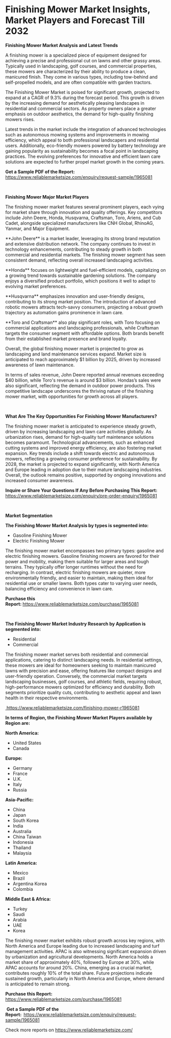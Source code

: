 <p><h1>Finishing Mower Market Insights, Market Players and Forecast Till 2032</h1></p><p><strong>Finishing Mower Market Analysis and Latest Trends</strong></p>
<p><p>A finishing mower is a specialized piece of equipment designed for achieving a precise and professional cut on lawns and other grassy areas. Typically used in landscaping, golf courses, and commercial properties, these mowers are characterized by their ability to produce a clean, manicured finish. They come in various types, including tow-behind and self-propelled models, and are often compatible with garden tractors.</p><p>The Finishing Mower Market is poised for significant growth, projected to expand at a CAGR of 9.3% during the forecast period. This growth is driven by the increasing demand for aesthetically pleasing landscapes in residential and commercial sectors. As property owners place a greater emphasis on outdoor aesthetics, the demand for high-quality finishing mowers rises.</p><p>Latest trends in the market include the integration of advanced technologies such as autonomous mowing systems and improvements in mowing efficiency, which appeal to both professional landscapers and residential users. Additionally, eco-friendly mowers powered by battery technology are gaining popularity as sustainability becomes a focal point in landscaping practices. The evolving preferences for innovative and efficient lawn care solutions are expected to further propel market growth in the coming years.</p></p>
<p><strong>Get a Sample PDF of the Report:&nbsp;</strong> <a href="https://www.reliablemarketsize.com/enquiry/request-sample/1965081?utm_campaign=2773&utm_medium=2&utm_source=Github&utm_content=ia&utm_term=10042025&utm_id=finishing-mower">https://www.reliablemarketsize.com/enquiry/request-sample/1965081</a></p>
<p>&nbsp;</p>
<p><strong>Finishing Mower Major Market Players</strong></p>
<p><p>The finishing mower market features several prominent players, each vying for market share through innovation and quality offerings. Key competitors include John Deere, Honda, Husqvarna, Craftsman, Toro, Ariens, and Cub Cadet, alongside specialized manufacturers like CNH Global, RhinoAG, Yanmar, and Major Equipment.</p><p>**John Deere** is a market leader, leveraging its strong brand reputation and extensive distribution network. The company continues to invest in technology enhancements, contributing to steady growth in both commercial and residential markets. The finishing mower segment has seen consistent demand, reflecting overall increased landscaping activities.</p><p>**Honda** focuses on lightweight and fuel-efficient models, capitalizing on a growing trend towards sustainable gardening solutions. The company enjoys a diversified product portfolio, which positions it well to adapt to evolving market preferences.</p><p>**Husqvarna** emphasizes innovation and user-friendly designs, contributing to its strong market position. The introduction of advanced robotic mowers attracts tech-savvy consumers, projecting a robust growth trajectory as automation gains prominence in lawn care.</p><p>**Toro and Craftsman** also play significant roles, with Toro focusing on commercial applications and landscaping professionals, while Craftsman targets the consumer segment with affordable options. Both brands benefit from their established market presence and brand loyalty.</p><p>Overall, the global finishing mower market is projected to grow as landscaping and land maintenance services expand. Market size is anticipated to reach approximately $1 billion by 2025, driven by increased awareness of lawn maintenance.</p><p>In terms of sales revenue, John Deere reported annual revenues exceeding $40 billion, while Toro's revenue is around $3 billion. Hondas’s sales were also significant, reflecting the demand in outdoor power products. This competitive landscape underscores the thriving nature of the finishing mower market, with opportunities for growth across all players.</p></p>
<p>&nbsp;</p>
<p><strong>What Are The Key Opportunities For Finishing Mower Manufacturers?</strong></p>
<p><p>The finishing mower market is anticipated to experience steady growth, driven by increasing landscaping and lawn care activities globally. As urbanization rises, demand for high-quality turf maintenance solutions becomes paramount. Technological advancements, such as enhanced cutting systems and improved energy efficiency, are also fostering market expansion. Key trends include a shift towards electric and autonomous mowers, reflecting a growing consumer preference for sustainability. By 2028, the market is projected to expand significantly, with North America and Europe leading in adoption due to their mature landscaping industries. Overall, the outlook remains positive, supported by ongoing innovations and increased consumer awareness.</p></p>
<p><strong>Inquire or Share Your Questions If Any Before Purchasing This Report:</strong> <a href="https://www.reliablemarketsize.com/enquiry/pre-order-enquiry/1965081?utm_campaign=2773&utm_medium=2&utm_source=Github&utm_content=ia&utm_term=10042025&utm_id=finishing-mower">https://www.reliablemarketsize.com/enquiry/pre-order-enquiry/1965081</a></p>
<p>&nbsp;</p>
<p><strong>Market Segmentation</strong></p>
<p><strong>The Finishing Mower Market Analysis by types is segmented into:</strong></p>
<p><ul><li>Gasoline Finishing Mower</li><li>Electric Finishing Mower</li></ul></p>
<p><p>The finishing mower market encompasses two primary types: gasoline and electric finishing mowers. Gasoline finishing mowers are favored for their power and mobility, making them suitable for larger areas and tough terrains. They typically offer longer runtimes without the need for recharging. In contrast, electric finishing mowers are quieter, more environmentally friendly, and easier to maintain, making them ideal for residential use or smaller lawns. Both types cater to varying user needs, balancing efficiency and convenience in lawn care.</p></p>
<p><strong>Purchase this Report:&nbsp;</strong><a href="https://www.reliablemarketsize.com/purchase/1965081?utm_campaign=2773&utm_medium=2&utm_source=Github&utm_content=ia&utm_term=10042025&utm_id=finishing-mower">https://www.reliablemarketsize.com/purchase/1965081</a></p>
<p>&nbsp;</p>
<p><strong>The Finishing Mower Market Industry Research by Application is segmented into:</strong></p>
<p><ul><li>Residential</li><li>Commercial</li></ul></p>
<p><p>The finishing mower market serves both residential and commercial applications, catering to distinct landscaping needs. In residential settings, these mowers are ideal for homeowners seeking to maintain manicured lawns with precision and ease, offering features like compact designs and user-friendly operation. Conversely, the commercial market targets landscaping businesses, golf courses, and athletic fields, requiring robust, high-performance mowers optimized for efficiency and durability. Both segments prioritize quality cuts, contributing to aesthetic appeal and lawn health in their respective environments.</p></p>
<p><a href="https://www.reliablemarketsize.com/finishing-mower-r1965081?utm_campaign=2773&utm_medium=2&utm_source=Github&utm_content=ia&utm_term=10042025&utm_id=finishing-mower">&nbsp;https://www.reliablemarketsize.com/finishing-mower-r1965081</a></p>
<p><strong>In terms of Region, the Finishing Mower Market Players available by Region are:</strong></p>
<p>
    <p> <strong> North America: </strong>
        <ul>
            <li>United States</li>
            <li>Canada</li>
        </ul>
        </p> 
    <p> <strong> Europe: </strong>
        <ul>
            <li>Germany</li>
            <li>France</li>
            <li>U.K.</li>
            <li>Italy</li>
            <li>Russia</li>
        </ul>
        </p> 
    <p> <strong> Asia-Pacific: </strong>
        <ul>
            <li>China</li>
            <li>Japan</li>
            <li>South Korea</li>
            <li>India</li>
            <li>Australia</li>
            <li>China Taiwan</li>
            <li>Indonesia</li>
            <li>Thailand</li>
            <li>Malaysia</li>
        </ul>
        </p> 
    <p> <strong> Latin America: </strong>
        <ul>
            <li>Mexico</li>
            <li>Brazil</li>
            <li>Argentina Korea</li>
            <li>Colombia</li>
        </ul>
        </p> 
    <p> <strong> Middle East & Africa: </strong>
        <ul>
            <li>Turkey</li>
            <li>Saudi</li>
            <li>Arabia</li>
            <li>UAE</li>
            <li>Korea</li>
        </ul>
    </p>
    </p>
<p><p>The finishing mower market exhibits robust growth across key regions, with North America and Europe leading due to increased landscaping and turf management activities. APAC is also witnessing significant expansion driven by urbanization and agricultural developments. North America holds a market share of approximately 40%, followed by Europe at 30%, while APAC accounts for around 20%. China, emerging as a crucial market, contributes roughly 10% of the total share. Future projections indicate sustained growth, particularly in North America and Europe, where demand is anticipated to remain strong.</p></p>
<p><strong>Purchase this Report: </strong><a href="https://www.reliablemarketsize.com/purchase/1965081?utm_campaign=2773&utm_medium=2&utm_source=Github&utm_content=ia&utm_term=10042025&utm_id=finishing-mower">https://www.reliablemarketsize.com/purchase/1965081</a></p>
<p>&nbsp;<strong>Get a Sample PDF of the Report:&nbsp;&nbsp;</strong><a href="https://www.reliablemarketsize.com/enquiry/request-sample/1965081?utm_campaign=2773&utm_medium=2&utm_source=Github&utm_content=ia&utm_term=10042025&utm_id=finishing-mower">https://www.reliablemarketsize.com/enquiry/request-sample/1965081</a></p>
<p><strong></strong></p>
<p>Check more reports on <a href="https://www.reliablemarketsize.com/?utm_campaign=2773&utm_medium=2&utm_source=Github&utm_content=ia&utm_term=10042025&utm_id=finishing-mower">https://www.reliablemarketsize.com/</a></p>